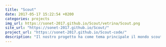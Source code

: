 ```yaml
---
title: "Scout"
date: 2017-05-17 15:22:54 +0200
categories: projects
img_url: https://sonet-2017.github.io/Scout/vetrina/Scout.png
site_url: "https://sonet-2017.github.io/Scout/"
project_url: "https://sonet-2017.github.io/Scout-code/"
description: "Il nostro progetto ha come tema principale il mondo scout. Più precisamente si rivolge a ragazzi scout di 11 anni circa, ed i loro relativi supervisori, i Capi. Si propone di consentire ai ragazzi di ..."
---
```


